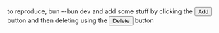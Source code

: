 to reproduce, bun --bun dev
and add some stuff by clicking the <button>Add</button> button and then deleting using the <button>Delete</button> button
